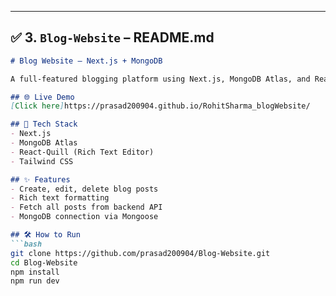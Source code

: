 
---

## ✅ 3. `Blog-Website` – README.md

```markdown
# Blog Website – Next.js + MongoDB

A full-featured blogging platform using Next.js, MongoDB Atlas, and React-Quill for rich text editing.

## 🌐 Live Demo
[Click here]https://prasad200904.github.io/RohitSharma_blogWebsite/

## 🚀 Tech Stack
- Next.js
- MongoDB Atlas
- React-Quill (Rich Text Editor)
- Tailwind CSS

## ✨ Features
- Create, edit, delete blog posts
- Rich text formatting
- Fetch all posts from backend API
- MongoDB connection via Mongoose

## 🛠 How to Run
```bash
git clone https://github.com/prasad200904/Blog-Website.git
cd Blog-Website
npm install
npm run dev
